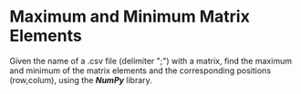 # Maximum and Minimum Matrix Elements

Given the name of a .csv file (delimiter ";") with a matrix, find the maximum and minimum of the matrix elements and the corresponding positions (row,colum), using the ***NumPy*** library.